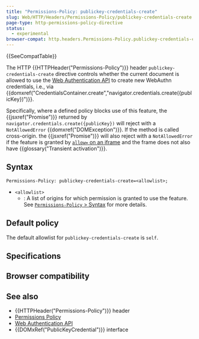 ```yaml
---
title: "Permissions-Policy: publickey-credentials-create"
slug: Web/HTTP/Headers/Permissions-Policy/publickey-credentials-create
page-type: http-permissions-policy-directive
status:
  - experimental
browser-compat: http.headers.Permissions-Policy.publickey-credentials-create
---
```


 {{SeeCompatTable}}

The HTTP {{HTTPHeader("Permissions-Policy")}} header `publickey-credentials-create` directive controls whether the current document is allowed to use the [Web Authentication API](/Web/API/Web_Authentication_API) to create new WebAuthn credentials, i.e., via {{domxref("CredentialsContainer.create","navigator.credentials.create({publicKey})")}}.

Specifically, where a defined policy blocks use of this feature, the {{jsxref("Promise")}} returned by `navigator.credentials.create({publicKey})` will reject with a `NotAllowedError` {{domxref("DOMException")}}.
If the method is called cross-origin. the {{jsxref("Promise")}} will also reject with a `NotAllowedError` if the feature is granted by [`allow=` on an iframe](/Web/HTTP/Headers/Permissions-Policy#iframes) and the frame does not also have {{glossary("Transient activation")}}.

## Syntax

```http
Permissions-Policy: publickey-credentials-create=<allowlist>;
```

- `<allowlist>`
  - : A list of origins for which permission is granted to use the feature. See [`Permissions-Policy` > Syntax](/Web/HTTP/Headers/Permissions-Policy#syntax) for more details.

## Default policy

The default allowlist for `publickey-credentials-create` is `self`.

## Specifications



## Browser compatibility



## See also

- {{HTTPHeader("Permissions-Policy")}} header
- [Permissions Policy](/Web/HTTP/Permissions_Policy)
- [Web Authentication API](/Web/API/Web_Authentication_API)
- {{DOMxRef("PublicKeyCredential")}} interface
